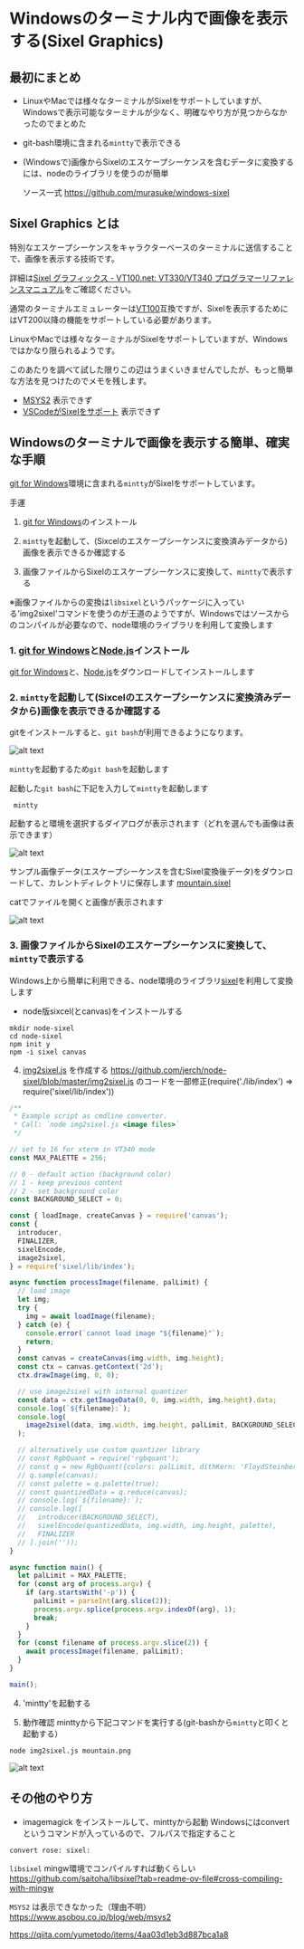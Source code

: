  # Windowsのターミナル内で画像を表示する(Sixel Graphics)

## 最初にまとめ

* LinuxやMacでは様々なターミナルがSixelをサポートしていますが、Windowsで表示可能なターミナルが少なく、明確なやり方が見つからなかったのでまとめた

* git-bash環境に含まれる`mintty`で表示できる

* (Windowsで)画像からSixelのエスケープシーケンスを含むデータに変換するには、nodeのライブラリを使うのが簡単

  ソース一式 https://github.com/murasuke/windows-sixel

## Sixel Graphics とは
特別なエスケープシーケンスをキャラクターベースのターミナルに送信することで、画像を表示する技術です。

詳細は[Sixel グラフィックス - VT100.net: VT330/VT340 プログラマーリファレンスマニュアル](https://github.com/fumiyas/translation-ja/blob/master/vt3xx-sixel.md)をご確認ください。

通常のターミナルエミュレーターは[VT100](https://ja.wikipedia.org/wiki/VT100)互換ですが、Sixelを表示するためにはVT200以降の機能をサポートしている必要があります。

LinuxやMacでは様々なターミナルがSixelをサポートしていますが、Windowsではかなり限られるようです。

このあたりを調べて試した限りこの辺はうまくいきませんでしたが、もっと簡単な方法を見つけたのでメモを残します。
* [MSYS2](https://www.msys2.org/) 表示できず
* [VSCodeがSixelをサポート](https://zenn.dev/hankei6km/articles/display-images-on-vscode-terminal) 表示できず



## Windowsのターミナルで画像を表示する簡単、確実な手順

[git for Windows](https://gitforwindows.org/)環境に含まれる`mintty`がSixelをサポートしています。

手運

1. [git for Windows](https://gitforwindows.org/)のインストール

2. `mintty`を起動して、(Sixcelのエスケープシーケンスに変換済みデータから)画像を表示できるか確認する

3. 画像ファイルからSixelのエスケープシーケンスに変換して、`mintty`で表示する

  ※画像ファイルからの変換は`libsixel`というパッケージに入っている'img2sixel'コマンドを使うのが王道のようですが、Windowsではソースからのコンパイルが必要なので、node環境のライブラリを利用して変換します


### 1. [git for Windows](https://gitforwindows.org/)と[Node.js](https://nodejs.org/en/download/package-manager)インストール

[git for Windows](https://gitforwindows.org/)と、[Node.js](https://nodejs.org/en/download/package-manager)をダウンロードしてインストールします

### 2. `mintty`を起動して(Sixcelのエスケープシーケンスに変換済みデータから)画像を表示できるか確認する

gitをインストールすると、`git bash`が利用できるようになります。

![alt text](./img/image.png)

`mintty`を起動するため`git bash`を起動します

起動した`git bash`に下記を入力して`mintty`を起動します
```
 mintty
```

起動すると環境を選択するダイアログが表示されます（どれを選んでも画像は表示できます）

![alt text](./img/image-1.png)

サンプル画像データ(エスケープシーケンスを含むSixel変換後データ)をダウンロードして、カレントディレクトリに保存します
[mountain.sixel](https://github.com/murasuke/windows-sixel/blob/master/mountain.sixel)

catでファイルを開くと画像が表示されます


![alt text](./img/image-2.png)



### 3. 画像ファイルからSixelのエスケープシーケンスに変換して、`mintty`で表示する

Windows上から簡単に利用できる、node環境のライブラリ[sixel](https://www.npmjs.com/package/sixel)を利用して変換します

* node版sixcel(とcanvas)をインストールする

```
mkdir node-sixel
cd node-sixel
npm init y
npm -i sixel canvas
```

4. [img2sixel.js](https://github.com/murasuke/windows-sixel/blob/master/img2sixel.js) を作成する
https://github.com/jerch/node-sixel/blob/master/img2sixel.js
のコードを一部修正(require('./lib/index') ⇒ require('sixel/lib/index'))

```js:img2sixel.js
/**
 * Example script as cmdline converter.
 * Call: `node img2sixel.js <image files>`
 */

// set to 16 for xterm in VT340 mode
const MAX_PALETTE = 256;

// 0 - default action (background color)
// 1 - keep previous content
// 2 - set background color
const BACKGROUND_SELECT = 0;

const { loadImage, createCanvas } = require('canvas');
const {
  introducer,
  FINALIZER,
  sixelEncode,
  image2sixel,
} = require('sixel/lib/index');

async function processImage(filename, palLimit) {
  // load image
  let img;
  try {
    img = await loadImage(filename);
  } catch (e) {
    console.error(`cannot load image "${filename}"`);
    return;
  }
  const canvas = createCanvas(img.width, img.height);
  const ctx = canvas.getContext('2d');
  ctx.drawImage(img, 0, 0);

  // use image2sixel with internal quantizer
  const data = ctx.getImageData(0, 0, img.width, img.height).data;
  console.log(`${filename}:`);
  console.log(
    image2sixel(data, img.width, img.height, palLimit, BACKGROUND_SELECT)
  );

  // alternatively use custom quantizer library
  // const RgbQuant = require('rgbquant');
  // const q = new RgbQuant({colors: palLimit, dithKern: 'FloydSteinberg', dithSerp: true});
  // q.sample(canvas);
  // const palette = q.palette(true);
  // const quantizedData = q.reduce(canvas);
  // console.log(`${filename}:`);
  // console.log([
  //   introducer(BACKGROUND_SELECT),
  //   sixelEncode(quantizedData, img.width, img.height, palette),
  //   FINALIZER
  // ].join(''));
}

async function main() {
  let palLimit = MAX_PALETTE;
  for (const arg of process.argv) {
    if (arg.startsWith('-p')) {
      palLimit = parseInt(arg.slice(2));
      process.argv.splice(process.argv.indexOf(arg), 1);
      break;
    }
  }
  for (const filename of process.argv.slice(2)) {
    await processImage(filename, palLimit);
  }
}

main();

```

4. 'mintty'を起動する

5. 動作確認
minttyから下記コマンドを実行する(git-bashから`mintty`と叩くと起動する）

```
node img2sixel.js mountain.png
```

![alt text](./img/image-3.png)

## その他のやり方

* imagemagick をインストールして、minttyから起動
Windowsにはconvertというコマンドが入っているので、フルパスで指定すること
```
convert rose: sixel:
```

`libsixel`
mingw環境でコンパイルすれば動くらしい
https://github.com/saitoha/libsixel?tab=readme-ov-file#cross-compiling-with-mingw

`MSYS2` は表示できなかった（理由不明）
https://www.asobou.co.jp/blog/web/msys2



https://qiita.com/yumetodo/items/4aa03d1eb3d887bca1a8

